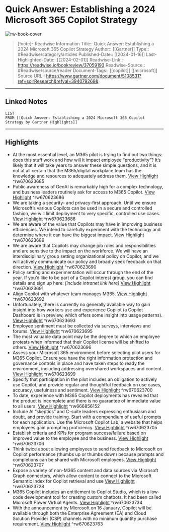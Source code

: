 # Quick Answer: Establishing a 2024 Microsoft 365 Copilot Strategy

![rw-book-cover](https://readwise-assets.s3.amazonaws.com/media/uploaded_book_covers/profile_174804/gartner-tile_XkSr6PU.jpg)
<br>
>[!note]- Readwise Information
>Title:: Quick Answer: Establishing a 2024 Microsoft 365 Copilot Strategy
>Author:: [[Gartner]]
>Type:: #Readwise/category/articles
>Published-Date:: [[2024-01-16]]
>Last-Highlighted-Date:: [[2024-02-01]]
>Readwise-Link:: https://readwise.io/bookreview/37059193
>Readwise-Source:: #Readwise/source/reader
>Document-Tags:: [[copilot]] [[microsoft]] 
>Source URL:: https://www.gartner.com/document/5108531?ref=solrResearch&refval=394079269&
--- 

## Linked Notes
```dataview
LIST
FROM [[Quick Answer: Establishing a 2024 Microsoft 365 Copilot Strategy by Gartner Highlights]]
```

---

## Highlights
- At the most essential level, an M365 pilot is trying to find out two things: does this stuff work and how will it impact employee “productivity”? It’s likely that it will take years to answer these simple questions, and it is not at all certain that the M365/digital workplace team has the knowledge and resources to adequately address them. [View Highlight](https://readwise.io/open/670623685) ^rw670623685
- Public awareness of GenAI is remarkably high for a complex technology, and business leaders routinely ask for access to M365 Copilot. [View Highlight](https://readwise.io/open/670623686) ^rw670623686
- We are taking a security- and privacy-first approach. Until we ensure Microsoft’s various Copilots can be used in a secure and controlled fashion, we will limit deployment to very specific, controlled use cases. [View Highlight](https://readwise.io/open/670623688) ^rw670623688
- We are aware of the value that Copilots may have in improving business efficiencies. We intend to carefully experiment with the technology and determine where it can have the biggest impact. [View Highlight](https://readwise.io/open/670623689) ^rw670623689
- We are aware that Copilots may change job roles and responsibilities and are sensitive to the impact on the workforce. We will have an interdisciplinary group setting organizational policy on Copilot, and we will actively communicate our policy and broadly seek feedback on that direction. [View Highlight](https://readwise.io/open/670623690) ^rw670623690
- Policy setting and experimentation will occur through the end of the year. If you’d like to be part of a Copilot interest group, you can find details and sign up here: *[include intranet link here]* [View Highlight](https://readwise.io/open/670623691) ^rw670623691
- Align Copilot with whatever team manages M365. [View Highlight](https://readwise.io/open/670623692) ^rw670623692
- Unfortunately, there is currently no generally available way to gain insight into how workers use and experience Copilot (a Copilot Dashboard is in preview, which offers some insight into usage patterns). [View Highlight](https://readwise.io/open/670623693) ^rw670623693
- Employee sentiment must be collected via surveys, interviews and forums. [View Highlight](https://readwise.io/open/670623695) ^rw670623695
- The most valuable data point may be the degree to which an employee protests when informed that their Copilot license will be shifted to others. [View Highlight](https://readwise.io/open/670623696) ^rw670623696
- Assess your Microsoft 365 environment before selecting pilot users for M365 Copilot. Ensure you have the right information protection and governance controls in place and have taken steps to ready the environment, including addressing overshared workspaces and content. [View Highlight](https://readwise.io/open/670623699) ^rw670623699
- Specify that participation in the pilot includes an obligation to actively use Copilot, and provide regular and thoughtful feedback on use cases, accuracy, usefulness and sentiment. [View Highlight](https://readwise.io/open/670623700) ^rw670623700
- To date, experience with M365 Copilot deployments has revealed that the product is incomplete and there is no guarantee of immediate value to all users. [View Highlight](https://readwise.io/open/666856152) ^rw666856152
- Include AI “skeptics” and C-suite leaders expressing enthusiasm and doubt, and provide training. Start with a compendium of useful prompts for each application. Use the Microsoft Copilot Lab, a website that helps employees gain prompting proficiency. [View Highlight](https://readwise.io/open/670623705) ^rw670623705
- Establish criteria and KPIs for program success/failure based on improved value to the employee and the business. [View Highlight](https://readwise.io/open/670623706) ^rw670623706
- Think twice about allowing employees to send feedback to Microsoft on Copilot performance (thumbs up or thumbs down) because prompts and completions can be shared with Microsoft employees. [View Highlight](https://readwise.io/open/670623707) ^rw670623707
- Expose a variety of non-M365 content and data sources via Microsoft Graph connectors, which allow content to connect to the Microsoft Semantic Index for Copilot retrieval and use [View Highlight](https://readwise.io/open/670623728) ^rw670623728
- M365 Copilot includes an entitlement to Copilot Studio, which is a low-code development tool for creating custom chatbots. It had been called Microsoft Power Virtual Agents. [View Highlight](https://readwise.io/open/670623734) ^rw670623734
- With the announcement by Microsoft on 16 January, Copilot will be available through both the Enterprise Agreement (EA) and Cloud Solution Provider (CSP) channels with no minimum quantity purchase requirement. [View Highlight](https://readwise.io/open/670623763) ^rw670623763
